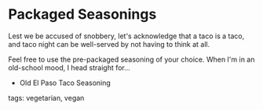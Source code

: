 Packaged Seasonings
==============

Lest we be accused of snobbery, let's acknowledge that a taco is a taco, and taco night can be well-served by not having to think at all.

Feel free to use the pre-packaged seasoning of your choice. When I'm in an old-school mood, I head straight for...

* Old El Paso Taco Seasoning

tags: vegetarian, vegan
